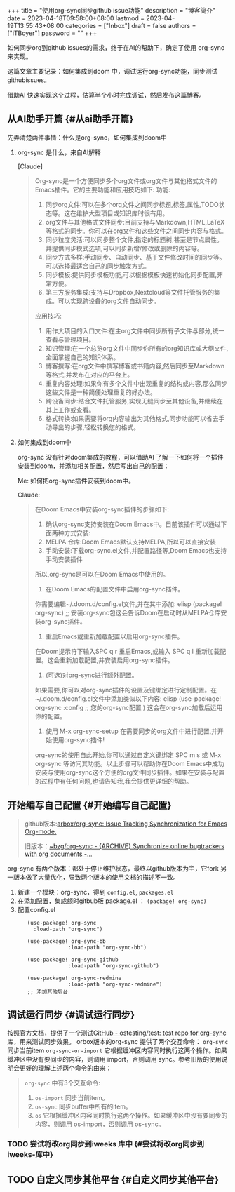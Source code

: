 ﻿+++
title = "使用org-sync同步github issue功能"
description = "博客简介"
date = 2023-04-18T09:58:00+08:00
lastmod = 2023-04-19T13:55:43+08:00
categories = ["Inbox"]
draft = false
authors = ["iTBoyer"]
password = ""
+++

如何同步org到github issues的需求，终于在AI的帮助下，确定了使用 org-sync 来实现。 

这篇文章主要记录：如何集成到doom 中，调试运行org-sync功能，同步测试githubissues。 

借助AI 快速实现这个过程，估算半个小时完成调试，然后发布这篇博客。 


## 从AI助手开篇 {#从ai助手开篇}

先弄清楚两件事情：什么是org-sync，如何集成到doom中 

1.  org-sync 是什么，来自AI解释 
    
    [Claude] 
    
    > Org-sync是一个方便同步多个org文件或org文件与其他格式文件的Emacs插件。它的主要功能和应用技巧如下: 功能: 
    > 
    > 1.  同步org文件:可以在多个org文件之间同步标题,标签,属性,TODO状态等。这在维护大型项目或知识库时很有用。
    > 2.  org文件与其他格式文件同步:目前支持与Markdown,HTML,LaTeX等格式的同步。你可以在org文件和这些文件之间同步内容与格式。
    > 3.  同步粒度灵活:可以同步整个文件,指定的标题树,甚至是节点属性。并提供同步模式选项,可以同步新增/修改或删除的内容等。
    > 4.  同步方式多样:手动同步、自动同步、基于文件修改时间的同步等。可以选择最适合自己的同步触发方式。
    > 5.  同步模板:提供同步模板功能,可以根据模板快速初始化同步配置,非常方便。
    > 6.  第三方服务集成:支持与Dropbox,Nextcloud等文件托管服务的集成。可以实现跨设备的org文件自动同步。
    > 
    > 应用技巧: 
    > 
    > 1.  用作大项目的入口文件:在主org文件中同步所有子文件与部分,统一查看与管理项目。
    > 2.  知识管理:在一个总览org文件中同步你所有的org知识库或大纲文件,全面掌握自己的知识体系。
    > 3.  博客撰写:在org文件中撰写博客或书籍内容,然后同步至Markdown等格式,并发布在对应的平台上。
    > 4.  重复内容处理:如果你有多个文件中出现重复的结构或内容,那么同步这些文件是一种简便处理重复的好办法。
    > 5.  跨设备同步:结合文件托管服务,实现无缝同步至其他设备,并继续在其上工作或查看。
    > 6.  格式转换:如果需要将org内容输出为其他格式,同步功能可以省去手动导出的步骤,轻松转换您的格式。

2.  如何集成到doom中 
    
    org-sync 没有针对doom集成的教程，可以借助AI 了解一下如何将一个插件安装到doom，并添加相关配置，然后写出自己的配置： 
    
    Me: 如何把org-sync插件安装到doom中。 
    
    Claude: 
    
    > 在Doom Emacs中安装org-sync插件的步骤如下: 
    > 
    > 1.  确认org-sync支持安装在Doom Emacs中。目前该插件可以通过下面两种方式安装:
    > 2.  MELPA 仓库:Doom Emacs默认支持MELPA,所以可以直接安装
    > 3.  手动安装:下载org-sync.el文件,并配置路径等,Doom Emacs也支持手动安装插件
    > 
    > 所以,org-sync是可以在Doom Emacs中使用的。 
    > 
    > 1.  在Doom Emacs的配置文件中启用org-sync插件。
    > 
    > 你需要编辑~/.doom.d/config.el文件,并在其中添加: elisp (package! org-sync)  ;; 安装org-sync包这会告诉Doom在启动时从MELPA仓库安装org-sync插件。 
    > 
    > 1.  重启Emacs或重新加载配置以启用org-sync插件。
    > 
    > 在Doom提示符下输入SPC q r 重启Emacs,或输入 SPC q l 重新加载配置。这会重新加载配置,并安装启用org-sync插件。 
    > 
    > 1.  (可选)对org-sync进行额外配置。
    > 
    > 如果需要,你可以对org-sync插件的设置及键绑定进行定制配置。在~/.doom.d/config.el文件中添加类似以下内容: elisp (use-package! org-sync :config ;; 您的org-sync配置 ) 
    > 这会在org-sync加载后运用你的配置。 
    > 
    > 1.  使用 M-x org-sync-setup 在需要同步的org文件中进行配置,并开始使用org-sync插件!
    > 
    > org-sync的使用自此开始,你可以通过自定义键绑定 SPC m s 或 M-x org-sync 等访问其功能。以上步骤可以帮助你在Doom Emacs中成功安装与使用org-sync这个方便的org文件同步插件。如果在安装与配置的过程中有任何问题,也请告知我,我会提供更详细的帮助。


## 开始编写自己配置 {#开始编写自己配置}

> github版本:[arbox/org-sync: Issue Tracking Synchronization for Emacs Org-mode.](https://github.com/arbox/org-sync) 
> 
> 旧版本：[~bzg/org-sync - {ARCHIVE} Synchronize online bugtrackers with org documents -...](https://git.sr.ht/~bzg/org-sync) 

org-sync 有两个版本：都处于停止维护状态，最终以github版本为主，它fork 另一版本做了大量优化，导致两个版本的使用文档的描述不一致。 

1.  新建一个模块：org-sync，得到 `config.el`, `packages.el`
2.  在添加配置，集成额时gitbub版 package.el ： `(package! org-sync)`
3.  配置config.el 
    ```elisp { linenos=true, linenostart=1, hl_lines=["0-0","0-0"] }
       (use-package! org-sync
         :load-path "org-sync")
    
       (use-package! org-sync-bb
                    :load-path "org-sync-bb")
    
       (use-package! org-sync-github
                    :load-path "org-sync-github")
    
       (use-package! org-sync-redmine
                    :load-path "org-sync-redmine")
       ;; 添加其他后台
    ```


## 调试运行同步 {#调试运行同步}

按照官方文档，提供了一个测试[GitHub - ostesting/test: test repo for org-sync](https://github.com/ostesting/test)库，用来测试同步效果。 orbox版本的org-sync 提供了两个交互命令： `org-sync` 同步当前item `org-sync-or-import` 它根据缓冲区内容同时执行这两个操作。如果缓冲区中没有要同步的内容，则调用 import，否则调用 sync。参考旧版的使用说明会更好的理解上述两个命令的由来： 

> `org-sync` 中有3个交互命令: 
> 
> 1.  `os-import` 同步当前item。
> 2.  `os-sync` 同步buffer中所有的item。
> 3.  `os` 它根据缓冲区内容同时执行这两个操作。如果缓冲区中没有要同步的内容，则调用 os-import，否则调用 os-sync。


### <span class="org-todo todo TODO">TODO</span> 尝试将改org同步到iweeks 库中 {#尝试将改org同步到iweeks-库中}


## <span class="org-todo todo TODO">TODO</span> 自定义同步其他平台 {#自定义同步其他平台}

